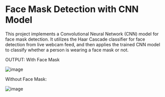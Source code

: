 # Face Mask Detection with CNN Model
This project implements a Convolutional Neural Network (CNN) model for face mask detection. It utilizes the Haar Cascade classifier for face detection from live webcam feed, and then applies the trained CNN model to classify whether a person is wearing a face mask or not.

OUTPUT:
With Face Mask 

![image](https://github.com/Asish45vishnu/Face-Mask-Detection/assets/81902775/c4b06124-0236-4bc3-bace-71e08ea7fd29)



Without Face Mask:
 
![image](https://github.com/Asish45vishnu/Face-Mask-Detection/assets/81902775/6b809a7c-4b14-423c-8b8f-8f15aa0bd926)

